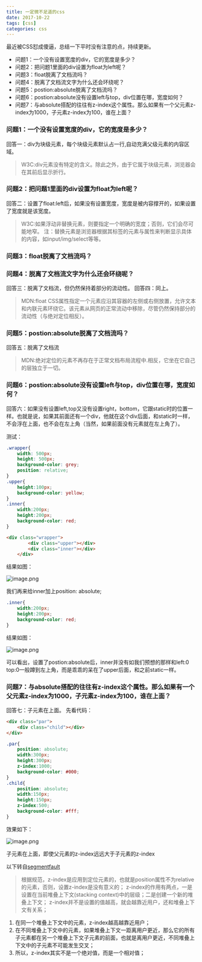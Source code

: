 ```yaml
---
title: 一定微不足道的css
date: 2017-10-22
tags: [css]
categories: css
---
```

最近被CSS怼成傻逼，总结一下平时没有注意的点，持续更新。

* 问题1：一个没有设置宽度的div，它的宽度是多少？
* 问题2：把问题1里面的div设置为float为left呢？
* 问题3：float脱离了文档流吗？
* 问题4：脱离了文档流文字为什么还会环绕呢？
* 问题5：postion:absolute脱离了文档流吗？
* 问题6：postion:absolute没有设置left与top，div位置在哪，宽度如何？
* 问题7：与absolute搭配的往往有z-index这个属性。那么如果有一个父元素z-index为1000，子元素z-index为100，谁在上面？

### 问题1：一个没有设置宽度的div，它的宽度是多少？

回答一：div为块级元素，每个块级元素默认占一行,自动充满父级元素的内容区域。

>W3C:div元素没有特定的含义。除此之外，由于它属于块级元素，浏览器会在其前后显示折行。

### 问题2：把问题1里面的div设置为float为left呢？

回答二：设置了float:left后，如果没有设置宽度，宽度是被内容撑开的，如果设置了宽度就是该宽度。

>W3C:如果浮动非替换元素，则要指定一个明确的宽度；否则，它们会尽可能地窄。
注：替换元素是浏览器根据其标签的元素与属性来判断显示具体的内容，如input/img/select等等。

### 问题3：float脱离了文档流吗？
### 问题4：脱离了文档流文字为什么还会环绕呢？

回答三：脱离了文档流，但仍然保持着部分的流动性。
回答四：同上。

>MDN:float CSS属性指定一个元素应沿其容器的左侧或右侧放置，允许文本和内联元素环绕它。该元素从网页的正常流动中移除，尽管仍然保持部分的流动性（与绝对定位相反）。

### 问题5：postion:absolute脱离了文档流吗？

回答五：脱离了文档流

>MDN:绝对定位的元素不再存在于正常文档布局流程中.相反，它坐在它自己的层独立于一切。

### 问题6：postion:absolute没有设置left与top，div位置在哪，宽度如何？

回答六：如果没有设置left,top又没有设置right，bottom，它跟static时的位置一样。也就是说，如果其前面还有一个div，他就在这个div后面，和static时一样，不会浮在上面，也不会在左上角（当然，如果前面没有元素就在左上角了）。

测试：
```css
.wrapper{
    width: 500px;
    height: 500px;
    background-color: grey;
    position: relative;
}
.upper{
    height:100px;
    background-color: yellow;
}
.inner{
    width:200px;
    height:200px;
    background-color: red;
}
```

```html
<div class="wrapper">
        <div class="upper"></div>
        <div class="inner"></div>
    </div>
```

结果如图：

![image.png](http://upload-images.jianshu.io/upload_images/4869616-616b367cbfdfbe8c.png?imageMogr2/auto-orient/strip%7CimageView2/2/w/1240)

我们再来给inner加上position: absolute;

```css
.inner{
    width:200px;
    height:200px;
    background-color: red;
}
```

结果如图：

![image.png](http://upload-images.jianshu.io/upload_images/4869616-616b367cbfdfbe8c.png?imageMogr2/auto-orient/strip%7CimageView2/2/w/1240)


可以看出，设置了postion:absolute后，inner并没有如我们预想的那样和left:0 top:0一般蹲到左上角，而是乖乖的呆在了upper后面，和之前static一样。

### 问题7：与absolute搭配的往往有z-index这个属性。那么如果有一个父元素z-index为1000，子元素z-index为100，谁在上面？

回答七：子元素在上面。
先看代码：

```html
<div class="par">
    <div class="child"></div>
</div>
```

```css
.par{
    position: absolute;
    width:300px;
    height:300px;
    z-index:1000;
    background-color: #000;
}
.child{
    position: absolute;
    width:150px;
    height:150px;
    z-index:500;
    background-color: #fff;
}
```

效果如下：

![image.png](http://upload-images.jianshu.io/upload_images/4869616-f73e059ceb54e7a1.png?imageMogr2/auto-orient/strip%7CimageView2/2/w/1240)

子元素在上面，即使父元素的z-index远远大于子元素的z-index

以下转自[segmentfault](https://segmentfault.com/q/1010000009843297)
>根据规范，z-index是应用到定位元素的，也就是position属性不为relative的元素，否则，设置z-index是没有意义的；
z-index的作用有两点，一是设置在当前堆叠上下文(stacking context)中的层级；二是创建一个新的堆叠上下文；
z-index并不是设置的值越高，就会越靠近用户，还和堆叠上下文有关系；

1. 在同一个堆叠上下文中的元素，z-index越高越靠近用户；
2. 在不同堆叠上下文中的元素，如果堆叠上下文一距离用户更近，那么它的所有子元素都在另一个堆叠上下文子元素的前面，也就是离用户更近，不同堆叠上下文中的子元素不可能发生交叉；
3. 所以，z-index其实不是一个绝对值，而是一个相对值；
